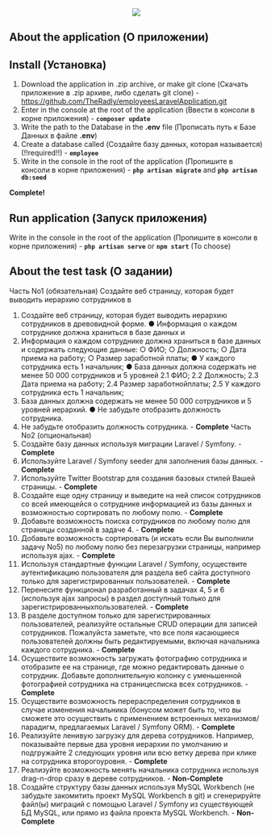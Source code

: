 <p align="center"><img src="https://i.work.ua/employer_design/8/0/1/117801_company_logo_5.png"></p>

<p align="center">
    
 ## About the application (О приложении)

## Install (Установка)
 1. Download the application in .zip archive, or make git clone (Скачать приложение в .zip архиве, либо сделать git clone) - https://github.com/TheRadly/employeesLaravelApplication.git
2. Enter in the console at the root of the application (Ввести в консоли в корне приложения) - **`composer update`**
3. Write the path to the Database in the **.env** file (Прописать путь к Базе Данных в файле **.env**)
4. Create a database called (Создайте базу данных, которая называется) (!!required!!) - **`employee`**
5. Write in the console in the root of the application (Пропишите в консоли в корне приложения) - **`php artisan migrate`** and **`php artisan db:seed`**

**Complete!**

 ## Run application (Запуск приложения)
Write in the console in the root of the application (Пропишите в консоли в корне приложения) - **`php artisan serve`** or **`npm start`** (To choose)
 
## About the test task (О задании)
 Часть​ ​No1​ ​(обязательная)
Создайте веб страницу, которая будет выводить иерархию сотрудников в
1. Создайте веб страницу, которая будет выводить иерархию сотрудников в
древовидной ​форме.
● Информация о каждом сотруднике должна храниться в базе данных и
2. Информация о каждом сотруднике должна храниться в базе данных и
содержать ​следующие ​данные:
○ ФИО;
○ Должность;
○ Дата ​приема ​на ​работу;
○ Размер ​заработной ​платы;
● У ​каждого ​сотрудника ​есть ​1 ​начальник;
● База данных должна содержать не менее 50 000 сотрудников и 5 уровней
2.1 ФИО;
2.2 Должность;
2.3 Дата ​приема ​на ​работу;
2.4 Размер ​заработной ​платы;
2.5 У ​каждого ​сотрудника ​есть ​1 ​начальник;
8. База данных должна содержать не менее 50 000 сотрудников и 5 уровней
иерархий.
● Не ​забудьте ​отобразить ​должность ​сотрудника.
9. Не ​забудьте ​отобразить ​должность ​сотрудника. - **Complete**
 Часть​ ​No2​ ​(опциональная)
1. Создайте ​базу ​данных ​используя ​миграции ​Laravel ​/ ​Symfony. - **Complete**
 2. Используйте ​Laravel ​/ ​Symfony ​seeder ​для ​заполнения ​базы ​данных. - **Complete**
 3. Используйте ​Twitter ​Bootstrap ​для ​создания ​базовых ​стилей ​Вашей ​страницы. - **Complete**
 4. Создайте еще одну страницу и выведите на ней список сотрудников со всей 
 имеющейся о сотруднике информацией из базы данных и возможностью
 сортировать ​по ​любому ​полю. - **Complete**
 5. Добавьте возможность поиска сотрудников по любому полю для страницы
 созданной ​в ​задаче ​4. - **Complete**
 6. Добавьте возможность сортировать (и искать если Вы выполнили задачу No5)
 по ​любому ​полю ​без ​перезагрузки ​страницы, ​например ​используя ​ajax. - **Complete**
 7. Используя стандартные функции Laravel / Symfony, осуществите 
 аутентификацию пользователя для раздела веб сайта доступного только для
 зарегистрированных ​пользователей. - **Complete**
 8. Перенесите функционал разработанный в задачах 4, 5 и 6 (используя ajax
 запросы) ​в ​раздел ​доступный ​только ​для ​зарегистрированных ​пользователей. - **Complete**
 9. В разделе доступном только для зарегистрированных пользователей,
 реализуйте остальные CRUD операции для записей сотрудников. Пожалуйста
 заметьте, что все поля касающиеся пользователей должны быть
 редактируемыми, ​включая ​начальника ​каждого ​сотрудника. - **Complete**
 10. Осуществите возможность загружать фотографию сотрудника и отобразите ее
 на странице, где можно редактировать данные о сотрудник. Добавьте
 дополнительную колонку с уменьшенной фотографией сотрудника на
 странице ​списка ​всех ​сотрудников. - **Complete**
 11. Осуществите возможность перераспределения сотрудников в случае
 изменения начальника (бонусом может быть то, что вы сможете это
 осуществить с применением встроенных механизмов/парадигм, предлагаемых
 Laravel ​/ ​Symfony ​ORM). - **Complete**
 12. Реализуйте ленивую загрузку для дерева сотрудников. Например, показывайте
 первые два уровня иерархии по умолчанию и подгружайте 2 следующих
 уровня ​или ​всю ​ветку ​дерева ​при ​клике ​на ​сотрудника ​второго ​уровня. - **Complete**
 13. Реализуйте возможность менять начальника сотрудника используя drag-n-drop
 сразу ​в ​дереве ​сотрудников. - **Non-Complete**
 14. Создайте структуру базы данных используя MySQL Workbench (не забудьте
 закомитить проект MySQL Workbench в git) и сгенерируйте файл(ы) миграций с
 помощью Laravel / Symfony из существующей БД MySQL, или прямо из файла
 проекта ​MySQL ​Workbench.  - **Non-Complete**
